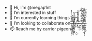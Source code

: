 - 👋 Hi, I’m @megap1nt
- 👀 I’m interested in stuff
- 🌱 I’m currently learning things
- 💞️ I’m looking to collaborate on  ̶̢̨̡͉͔͇̞̗̼̬͔̦͆̈͑̊͗̏̈̇̈́̓̔͘ ̶̹̱͚̖̲͙̩̫͆̅͆́̄͊́̌̚ ̸̡̖͓͓͍͔̱̠̞̜̤̩̒͑̌́̊̈́́̇̂̕ ̵̡̭̫̱̭̮̯͖͎̓͐͒̈́̈́̾͛͜͜͝ ̸̠͈̗̀̾̌̏͘͠ ̶̢̡̠̚ ̵̡͑̈̉̾͒̋̎͂͐̀͐ ̷̛̖͙͚̹̟̉͂̋̃͋̓̂̊̃́͘͝ͅ ̶̯̀ ̵̡͉̹̖̝̐͌̈́̇͂͋̂̇̀̿͌͘͝ ̸̧̧͎̮̠͂̈́́̉̅̔̓̎̿͘͝ͅ ̵̫̬̱̦͇̗̍̂̔̊̈́̒͋͛̃̌̕͠ ̷̡̡̱͓̯̟̩̩͚̝̜̖̍͛̑̊̓̓̏̈́͗̈́̇̉ ̴̛͍̖͔̥͕̖̲̽̓̓̀́̑͋̿̆̉ͅ
- 📫 Reach me by carrier pigeon 
